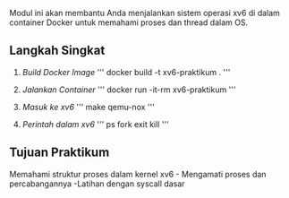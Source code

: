 Modul ini akan membantu Anda menjalankan sistem operasi xv6 di dalam container Docker untuk memahami proses dan thread dalam OS.

## Langkah Singkat

1. *Build Docker Image*
'''
docker build -t xv6-praktikum .
'''

2. *Jalankan Container*
'''
docker run -it-rm xv6-praktikum
'''

3. *Masuk ke xv6*
'''
make qemu-nox
'''
4. *Perintah dalam xv6*
'''
ps
fork
exit
kill <pid>
'''

## Tujuan Praktikum
Memahami struktur proses dalam kernel xv6 -
Mengamati proses dan percabangannya
-Latihan dengan syscall dasar
